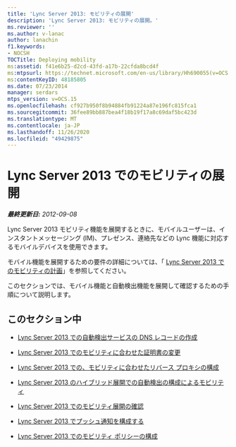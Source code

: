 ```yaml
---
title: 'Lync Server 2013: モビリティの展開'
description: 'Lync Server 2013: モビリティの展開。'
ms.reviewer: ''
ms.author: v-lanac
author: lanachin
f1.keywords:
- NOCSH
TOCTitle: Deploying mobility
ms:assetid: f41e6b25-d2cd-43fd-a17b-22cfda8bcd4f
ms:mtpsurl: https://technet.microsoft.com/en-us/library/Hh690055(v=OCS.15)
ms:contentKeyID: 48185805
ms.date: 07/23/2014
manager: serdars
mtps_version: v=OCS.15
ms.openlocfilehash: cf927b950f8b94884fb91224a87e196fc815fca1
ms.sourcegitcommit: 36fee89bb887bea4f18b19f17a8c69daf5bc423d
ms.translationtype: MT
ms.contentlocale: ja-JP
ms.lasthandoff: 11/26/2020
ms.locfileid: "49429875"
---
```

# <a name="deploying-mobility-in-lync-server-2013"></a>Lync Server 2013 でのモビリティの展開

<div data-xmlns="http://www.w3.org/1999/xhtml">

<div class="topic" data-xmlns="http://www.w3.org/1999/xhtml" data-msxsl="urn:schemas-microsoft-com:xslt" data-cs="https://msdn.microsoft.com/">

<div data-asp="https://msdn2.microsoft.com/asp">



</div>

<div id="mainSection">

<div id="mainBody">

<span> </span>

_**最終更新日:** 2012-09-08_

Lync Server 2013 モビリティ機能を展開するときに、モバイルユーザーは、インスタントメッセージング (IM)、プレゼンス、連絡先などの Lync 機能に対応するモバイルデバイスを使用できます。

モバイル機能を展開するための要件の詳細については、「 [Lync Server 2013 でのモビリティの計画](lync-server-2013-planning-for-mobility.md)」を参照してください。

このセクションでは、モバイル機能と自動検出機能を展開して確認するための手順について説明します。

<div>

## <a name="in-this-section"></a>このセクション中

  - [Lync Server 2013 での自動検出サービスの DNS レコードの作成](lync-server-2013-creating-dns-records-for-the-autodiscover-service.md)

  - [Lync Server 2013 でのモビリティに合わせた証明書の変更](lync-server-2013-modifying-certificates-for-mobility.md)

  - [Lync Server 2013 での、モビリティに合わせたリバース プロキシの構成](lync-server-2013-configuring-the-reverse-proxy-for-mobility.md)

  - [Lync Server 2013 のハイブリッド展開での自動検出の構成によるモビリティ](lync-server-2013-configuring-autodiscover-for-mobility-with-hybrid-deployments.md)

  - [Lync Server 2013 でのモビリティ展開の確認](lync-server-2013-verifying-your-mobility-deployment.md)

  - [Lync Server 2013 でプッシュ通知を構成する](lync-server-2013-configuring-for-push-notifications.md)

  - [Lync Server 2013 でのモビリティ ポリシーの構成](lync-server-2013-configuring-mobility-policy.md)

</div>

</div>

<span> </span>

</div>

</div>

</div>

